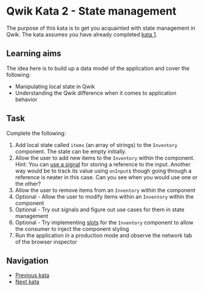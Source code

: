 # Qwik Kata 2 - State management

The purpose of this kata is to get you acquainted with state management in Qwik. The kata assumes you have already completed [kata 1](kata-01.md).

## Learning aims

The idea here is to build up a data model of the application and cover the following:

* Manipulating local state in Qwik
* Understanding the Qwik difference when it comes to application behavior

## Task

Complete the following:

1. Add local state called `items` (an array of strings) to the `Inventory` component. The state can be empty initially.
2. Allow the user to add new items to the `Inventory` within the component. Hint: You can [use a signal](https://qwik.builder.io/docs/components/overview/#getting-hold-of-dom-element) for storing a reference to the input. Another way would be to track its value using `onInput$` though going through a reference is neater in this case. Can you see when you would use one or the other?
3. Allow the user to remove items from an `Inventory` within the component
4. Optional - Allow the user to modify items within an `Inventory` within the component
5. Optional - Try out signals and figure out use cases for them in state management
6. Optional - Try implementing [slots](https://qwik.builder.io/docs/components/projection/) for the `Inventory` component to allow the consumer to inject the component styling
7. Run the application in a production mode and observe the network tab of the browser inspector

## Navigation

* [Previous kata](./kata-01.md)
* [Next kata](./kata-03.md)
